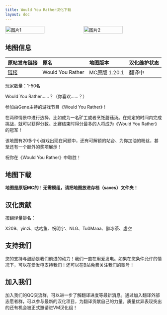 ```yaml
---
title: Would You Rather汉化下载
layout: doc
---
```


<div style="display: flex">
  <img src="https://static.planetminecraft.com/files/image/minecraft/project/2020/801/13791217_l.webp" style="width:50%" alt="图片1">
  <img src="https://static.planetminecraft.com/files/image/minecraft/project/2020/801/13791218_l.webp" style="width:50%" alt="图片2">
</div>

## 地图信息

| 原帖发布链接                                                              | 原名             | 地图版本      | 汉化维护状态 |
| :------------------------------------------------------------------------ | :--------------- | :------------ | :----------- |
| [链接](https://www.planetminecraft.com/project/would-you-rather-4897801/) | Would You Rather | MC原版 1.20.1 | 翻译中       |

玩家数量：1-50名

Would You Rather……？（你喜欢……？）

参加由Gene主持的游戏节目《Would You Rather》！

在两种情景中进行选择，比如成为一名矿工或者烹饪蘑菇汤。在规定的时间内完成挑战，就可以获得分数。比赛结束时得分最多的人将成为《Would You Rather》的冠军！

该地图有20多个小游戏出现在问题中，还有可解锁的站台、为你加油的粉丝，甚至还有一个额外的奖项展示！

祝你在《Would You Rather》中取胜！

<DownloadLinks :methods="[
  { id: 'mapdl', text: '下载地图和汉化', icon: '/imgs/svg/lanzou.svg', link: '/doing/' },
  { id: 'lazy', text: '懒汉下载', icon: '/imgs/logo/logo_64.png', link: '/doing/' }
]" />

## 地图下载

**地图是原版MC的！无需模组，请把地图放进存档（saves）文件夹！**

## 汉化贡献

按翻译量排名：

X209、yinzi、咕咕鱼、祝明宇、NLG、Tu0Maaa、醉冰茶、虚空

## 支持我们

您的支持与鼓励是我们前进的动力！我们一直在用爱发电。如果在您条件允许的情况下，可以在爱发电支持我们！还可以在B站免费关注我们的账号！

## 加入我们

加入我们的QQ交流群，可以进一步了解翻译进度等最新消息。通过加入翻译外部志愿者群，可以参与最新的汉化项目，为翻译贡献自己的力量。质量优异表现突出的还有机会被正式邀请进VM汉化组！
